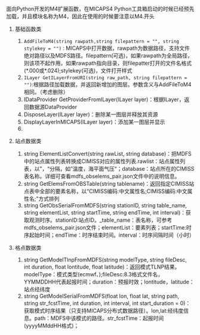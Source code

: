 面向Python开发的M4扩展函数，在MICAPS4 Python工具箱启动的时候已经预先加载，并且模块名称为M4，因此在使用的时候要注意以M4.开头

1. 基础函数类

   1. `AddFileToM4(string rawpath,string filepattern = "", string stylekey = "")：`MICAPS中打开数据，rawpath为数据路径，支持文件绝对路径以及MDFS路径。filepattern\(可选\)，如果rawpath为全局路径，则该项不起作用，如果rawpath指向目录，则filepatter打开的文件名格式\(\*.000或\*.024\);stylekey\(可选\)，文件打开样式
   2. `ILayer GetILayerFromURI(string raw_path, string filepattern = "")`:根据路径加载数据，并返回新增加的图层。参数含义与AddFileToM4相同。（考虑删除）
   3. IDataProvider GetProviderFromILayer\(ILayer layer\)：根据ILayer，返回数据源DataProvider
   4. DisposeLayer\(ILayer layer\)：删除某一图层并释放其资源
   5. DisplayLayerInMICAPS\(ILayer layer\)：添加某一图层并显示
   6. 

2. 站点数据类

   1. string ElementListConvert\(string rawList, string database\)：把MDFS中的站点属性列表转换成CIMISS对应的属性列表.rawlist：站点属性列表，以”，“分隔，如”温度，海平面气压“；database：站点所在的CIMISS表名称。详细可查看mdfs\_obselems\_pair.json文件中的说明信息。
   2. string GetElemsFromOBSTable\(string tablename\)：返回指定CIMISS站点表中全部的要素名称，以“CIMISS编码:中文属性名;CIMISS编码:中文属性名;"方式排列
   3. string GetObsSerialFromMDFS\(string stationID, string table\_name, string elementList, string startTime, string endTime, int interval\)：获取观测时序。stationID:站点ID。\_table\_name：表名称，可参考mdfs\_obselems\_pair.json文件；elementList：要素列表；startTime:时序起始时间；endTime：时序结束时间。interval：时序间隔时间（小时）

3. 格点数据类

   1. string GetModelTlnpFromMDFS\(string modelType,
       string fileDesc, int duration, float lontitude, float latitude\)：返回模式TLNP结果。modelType：模式类型\(ecmwf、\);fileDesc:8.3格式文件名，YYMMDDHH代表起报时间；duration：预报时效；lontitude，latitude：站点经纬度
   2. string GetModelSerialFromMDFS\(float lon, float lat, string path,
       string str\_fcstTime, int duration, int interval, int start\_duration = 0\)：获取模式时序结果（只支持MICAPS分布式数据路径）。lon,lat:经纬度信息。path：MDFS中该模式的路径。str\_fcstTime：起报时间\(yyyyMMddHH格式\)；



